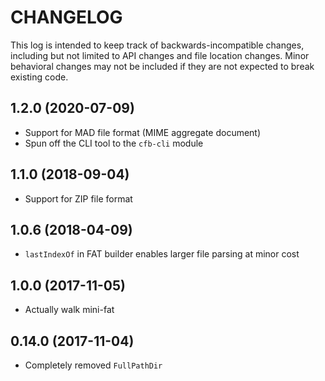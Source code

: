 # CHANGELOG

This log is intended to keep track of backwards-incompatible changes, including
but not limited to API changes and file location changes.  Minor behavioral
changes may not be included if they are not expected to break existing code.

## 1.2.0 (2020-07-09)

* Support for MAD file format (MIME aggregate document)
* Spun off the CLI tool to the `cfb-cli` module

## 1.1.0 (2018-09-04)

* Support for ZIP file format

## 1.0.6 (2018-04-09)

* `lastIndexOf` in FAT builder enables larger file parsing at minor cost

## 1.0.0 (2017-11-05)

* Actually walk mini-fat

## 0.14.0 (2017-11-04)

* Completely removed `FullPathDir`


